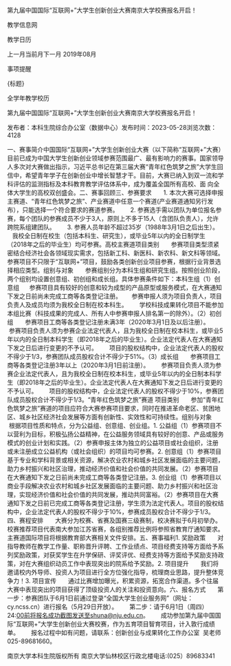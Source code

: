 






第九届中国国际“互联网+”大学生创新创业大赛南京大学校赛报名开启！





























教学信息网







































教学日历



上一月当前月下一月
2019年08月





事项提醒


{标题}


全学年教学校历
























第九届中国国际“互联网+”大学生创新创业大赛南京大学校赛报名开启！

发布者：本科生院综合办公室（数据中心）发布时间：2023-05-28浏览次数：4128

一、赛事简介中国国际“互联网+”大学生创新创业大赛（以下简称“互联网+”大赛）目前已成为中国大学生创新创业领域参赛范围最广、最有影响力的赛事。国家领导人多次对大赛做出指示，习近平总书记在第三届大赛“青年红色筑梦之旅”大学生回信中，希望青年学子在创新创业中增长智慧才干。目前，大赛已纳入到双一流和学科评估的监测指标及本科教育教学评估体系中，成为覆盖全国所有高校、面 向全体大学生的高校双创盛会。二、赛事回顾三、参赛要求       1. 本次大赛可选择申报主赛道、“青年红色筑梦之旅”、产业赛道中任意一个赛道(产业赛道通知另行发布），只能选择一个符合要求的赛道参赛。       2. 参赛选手需以团队为单位报名参赛，每个团队的参赛成员不少于3人，原则上不多于15人（含团队负责人），允许跨院系组建团队。       3. 参赛人员年龄不超过35岁（1988年3月1日之后出生）。       我校全日制在校生（包括本科生、研究生），或毕业5年以内的全日制学生（2018年之后的毕业生）均可参赛。高校主赛道项目类别       参赛项目类型须紧密结合经济社会各领域现实需求，包括新工科、新医科、新农科、新文科等领域。参赛项目不只限于“互联网+”项目，鼓励各类创新创业项目参赛，根据行业背景选择相应类型。组别与对象       参赛组别分为本科生组和研究生组。按照创业阶段，两个组别均设置创意组、初创组和成长组。具体参赛条件如下：本科生组（1）创意组      参赛项目具有较好的创意和较为成型的产品原型或服务模式，在大赛通知下发之日前尚未完成工商等各类登记注册。      参赛申报人须为项目负责人，项目负责人及成员均须为我校全日制在校本科生。       学校科技成果转化项目不能参加本组比赛（科技成果的完成人、所有人中参赛申报人排名第一的除外）。（2）初创组       参赛项目工商等各类登记注册未满3年（2020年3月1日及以后注册）。       参赛项目负责人须为参赛企业法定代表人，且为我校全日制在校本科生，或毕业5年以内的全日制本科学生（即2018年之后的毕业生）。企业法定代表人在大赛通知下发之日后进行变更的不予认可。       项目的股权结构中，企业法定代表人的股权不得少于1/3，参赛团队成员股权合计不得少于51%。（3）成长组       参赛项目工商等各类登记注册3年以上（2020年3月1日前注册）。       参赛项目负责人须为参赛企业法定代表人，且为我校全日制在校本科生，或毕业5年以内的全日制本科学生（即2018年之后的毕业生）。企业法定代表人在大赛通知下发之日后进行变更的不予认可。       项目的股权结构中，企业法定代表人的股权不得少于10%，参赛团队成员股权合计不得少于1/3。“青年红色筑梦之旅”赛道 项目类别       参加“青年红色筑梦之旅”赛道的项目应符合大赛参赛项目要求，同时在推进革命老区、贫困地区、城乡社区经济社会发展等方面有创新性、实效性和可持续性。组别与对象       根据项目性质和特点，分为公益组、创意组、创业组。1. 公益组（1）参赛项目不以营利为目标，积极弘扬公益精神，在公益服务领域具有较好的创意、产品或服务模式的创业计划和实践。（2）参赛申报主体为独立的公益项目或社会组织，注册或未注册成立公益机构（或社会组织）的项目均可参赛。2. 创意组（1）参赛项目基于专业和学科背景或相关资源，解决农业农村和城乡社区发展面临的主要问题，助力乡村振兴和社区治理，推动经济价值和社会价值的共同发展。（2）参赛项目在大赛通知下发之日前尚未完成工商等各类登记注册。3. 创业组（1）参赛项目以商业手段解决农业农村和城乡社区发展面临的主要问题、助力乡村振兴和社区治理，实现经济价值和社会价值的共同发展，推动共同富裕。（2）参赛项目在大赛通知下发之日前已完成工商等各类登记注册，学生须为法定代表人。项目的股权结构中，企业法定代表人的股权不得少于10%，参赛成员股权合计不得少于1/3。四、赛程安排       大赛分为校赛、省赛及国赛三级赛制，校决赛拟于6月初举办。校赛推荐项目代表南大参加江苏省赛，各组别推荐比例将参照省教育厅通知要求。主赛道国际项目将根据教育部大赛相关文件安排。五、赛事福利1. 奖励政策       对指导教师在教学工作量、职称晋升评聘、工作业绩点、项目经费支持等方面给予系列奖励政策，对获奖学生在升学保研、评奖评优、经费支持等方面给予奖励支持政策，对在大赛组织动员工作中表现突出的院系给予奖励。2. 项目提升       我们将邀请校内外导师、投资人为项目进行全方位强化指导，梳理商业思路，提升整体竞争力！3. 项目宣传       通过比赛增加曝光，积累资源，拓宽合作渠道。多个往届大赛中表现突出的项目获得了顶级投资人的关注和投资意向。六、报名方式       第一步：参赛团队于6月1日前通过登录“全国大学生创业服务网”（网址：cy.ncss.cn）进行报名（5月29日开放）。       第二步：请于6月1日（周四）24:00前将报名成功截图发送至shuna@nju.edu.cn。       成功参加第九届中国国际“互联网+”大学生创新创业大赛校赛，作为五育项目智育项目，计入敦行成绩单。       报名过程中如有问题，请联系：创新创业与成果转化工作办公室  吴老师 025-89681660。

















南京大学本科生院版权所有
南京大学仙林校区行政北楼电话:(025）89683341






















